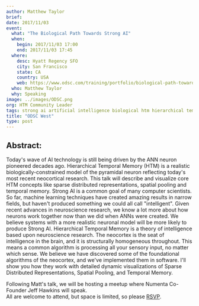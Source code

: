 ```yaml
---
author: Matthew Taylor
brief:
date: 2017/11/03
event:
  what: "The Biological Path Towards Strong AI"
  when:
    begin: 2017/11/03 17:00
    end: 2017/11/03 17:45
  where:
    desc: Hyatt Regency SFO
    city: San Francisco
    state: CA
    country: USA
    web: https://www.odsc.com/training/portfolio/biological-path-towards-strong-ai
  who: Matthew Taylor
  why: Speaking
image: ../images/ODSC.png
org: HTM Community Leader
tags: strong ai artificial intelligence biological htm hierarchical temporal memory computing strangeloop brain
title: "ODSC West"
type: post
---
```

## Abstract:

Today's wave of AI technology is still being driven by the ANN neuron pioneered
decades ago. Hierarchical Temporal Memory (HTM) is a realistic
biologically-constrained model of the pyramidal neuron reflecting today's most
recent neocortical research. This talk will describe and visualize core HTM
concepts like sparse distributed representations, spatial pooling and temporal
memory. Strong AI is a common goal of many computer scientists. So far, machine
learning techniques have created amazing results in narrow fields, but haven't
produced something we could all call "intelligent". Given recent advances in
neuroscience research, we know a lot more about how neurons work together now
than we did when ANNs were created. We believe systems with a more realistic
neuronal model will be more likely to produce Strong AI. Hierarchical Temporal
Memory is a theory of intelligence based upon neuroscience research. The
neocortex is the seat of intelligence in the brain, and it is structurally
homogeneous throughout. This means a common algorithm is processing all your
sensory input, no matter which sense. We believe we have discovered some of the
foundational algorithms of the neocortex, and we've implemented them in
software. I'll show you how they work with detailed dynamic visualizations of
Sparse Distributed Representations, Spatial Pooling, and Temporal Memory.

Following Matt's talk, we will be hosting a meetup where Numenta Co-Founder Jeff Hawkins will speak.  
All are welcome to attend, but space is limited, so please [RSVP](https://www.meetup.com/numenta/events/243501858/).

